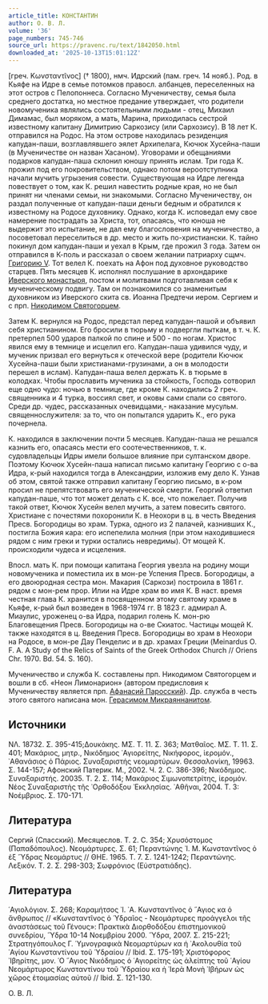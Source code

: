 ```yaml
---
article_title: КОНСТАНТИН
author: О. В. Л.
volume: '36'
page_numbers: 745-746
source_url: https://pravenc.ru/text/1842050.html
downloaded_at: '2025-10-13T15:01:12Z'
---
```


[греч. Κωνσταντῖνος] († 1800), нмч. Идрский (пам. греч. 14 нояб.). Род. в Кьяфе на Идре в семье потомков правосл. албанцев, переселенных на этот остров с Пелопоннеса. Согласно Мученичеству, семья была среднего достатка, но местное предание утверждает, что родители новомученика являлись состоятельными людьми - отец, Михаил Димамас, был моряком, а мать, Марина, приходилась сестрой известному капитану Димитрию Саркозису (или Сархозису). В 18 лет К. отправился на Родос. На этом острове находилась резиденция капудан-паши, возглавлявшего эялет Архипелага, Кючюк Хусейна-паши (в Мученичестве он назван Хасаном). Уговорами и обещаниями подарков капудан-паша склонил юношу принять ислам. Три года К. прожил под его покровительством, однако потом вероотступника начали мучить угрызения совести. Существующая на Идре легенда повествует о том, как К. решил навестить родные края, но не был принят ни членами семьи, ни знакомыми. Согласно Мученичеству, он раздал полученные от капудан-паши деньги бедным и обратился к известному на Родосе духовнику. Однако, когда К. исповедал ему свое намерение пострадать за Христа, тот, опасаясь, что юноша не выдержит это испытание, не дал ему благословения на мученичество, а посоветовал переселиться в др. место и жить по-христиански. К. тайно покинул дом капудан-паши и уехал в Крым, где прожил 3 года. Затем он отправился в К-поль и рассказал о своем желании патриарху сщмч. [Григорию V](<https://pravenc.ru/text/Григорию V.html>). Тот велел К. поехать на Афон под духовное руководство старцев. Пять месяцев К. исполнял послушание в архондарике [Иверского монастыря](<https://pravenc.ru/text/Иверский монастырь.html>), постом и молитвами подготавливая себя к мученическому подвигу. Там он познакомился со знаменитым духовником из Иверского скита св. Иоанна Предтечи иером. Сергием и с прп. [Никодимом Святогорцем](<https://pravenc.ru/text/Никодим Святогорец.html>).

Затем К. вернулся на Родос, предстал перед капудан-пашой и объявил себя христианином. Его бросили в тюрьму и подвергли пыткам, в т. ч. К. претерпел 500 ударов палкой по спине и 500 - по ногам. Христос явился ему в темнице и исцелил его. Капудан-паша удивился чуду, и мученик призвал его вернуться к отеческой вере (родители Кючюк Хусейна-паши были христианами-грузинами, а он в молодости перешел в ислам). Капудан-паша велел держать К. в тюрьме в колодках. Чтобы прославить мученика за стойкость, Господь сотворил еще одно чудо: ночью в темнице, где кроме К. находились 2 греч. священника и 4 турка, воссиял свет, и оковы сами спали со святого. Среди др. чудес, рассказанных очевидцами,- наказание мусульм. священнослужителя: за то, что он попытался ударить К., его рука почернела.

К. находился в заключении почти 5 месяцев. Капудан-паша не решался казнить его, опасаясь мести его соотечественников, т. к. судовладельцы Идры имели большое влияние при султанском дворе. Поэтому Кючюк Хусейн-паша написал письмо капитану Георгию с о-ва Идра, к-рый находился тогда в Александрии, изложив ему дело К. Узнав об этом, святой также отправил капитану Георгию письмо, в к-ром просил не препятствовать его мученической смерти. Георгий ответил капудан-паше, что тот может делать с К. все, что пожелает. Получив такой ответ, Кючюк Хусейн велел мучить, а затем повесить святого. Христиане с почестями похоронили К. в Неохори в ц. в честь Введения Пресв. Богородицы во храм. Турка, одного из 2 палачей, казнивших К., постигла Божия кара: его испепелила молния (при этом находившиеся рядом с ним греки и турки остались невредимы). От мощей К. происходили чудеса и исцеления.

Впосл. мать К. при помощи капитана Георгия увезла на родину мощи новомученика и поместила их в мон-ре Успения Пресв. Богородицы, а его двоюродная сестра мон. Макария (Саркози) построила в 1861 г. рядом с мон-рем прор. Илии на Идре храм во имя К. В наст. время честная глава К. хранится в посвященном этому святому храме в Кьяфе, к-рый был возведен в 1968-1974 гг. В 1823 г. адмирал А. Миаулис, уроженец о-ва Идра, подарил голень К. мон-рю Благовещения Пресв. Богородицы на о-ве Скиатос. Частицы мощей К. также находятся в ц. Введения Пресв. Богородицы во храм в Неохори на Родосе, в мон-ре Дау Пенделис и в др. храмах Греции (Meinardus O. F. A. A Study of the Relics of Saints of the Greek Orthodox Church // Oriens Chr. 1970. Bd. 54. S. 160).

Мученичество и служба К. составлены прп. Никодимом Святогорцем и вошли в сб. «Неон Лимонарион» (автором предисловия к Мученичеству является прп. [Афанасий Паросский](<https://pravenc.ru/text/Афанасий Паросский.html>)). Др. служба в честь этого святого написана мон. [Герасимом Микраяннанитом](<https://pravenc.ru/text/Герасим Микраяннанит.html>).

## Источники

ΝΛ. 18732. Σ. 395-415;Δουκάκης. ΜΣ. Τ. 11. Σ. 363; Ματθαῖος. ΜΣ. Τ. 11. Σ. 401; Μακάριος, μητρ., Νικόδημος ῾Αγιορείτης, Νικήφορος, ἱερομόν., ᾿Αθανάσιος ὁ Πάριος. Συναξαριστής νεομαρτύρων. Θεσσαλονίκη, 19963. Σ. 144-157; Афонский Патерик. М., 2002. Ч. 2. С. 386-396; Νικόδημος. Συναξαριστής. 20035. Τ. 2. Σ. 114; Μακάριος Σιμωνοπετρίτης, ἱερομόν. Νέος Συναξαριστὴς τῆς ᾿Ορθοδόξου ᾿Εκκλησίας. ᾿Αθῆναι, 2004. Τ. 3: Νοέμβριος. Σ. 170-171.

## Литература

Сергий (Спасский). Месяцеслов. Т. 2. С. 354; Χρυσόστομος (Παπαδόπουλος). Νεομάρτυρες. Σ. 61; Περαντώνης ᾿Ι. Μ. Κωνσταντῖνος ὁ ἐξ ῞Υδρας Νεομάρτυς // ΘΗΕ. 1965. Τ. 7. Σ. 1241-1242; Περαντώνης. Λεξικόν. Τ. 2. Σ. 298-303; Σωφρόνιος (Εὐστρατιάδης).

## Литература

῾Αγιολόγιον. Σ. 268; Καραμήτσος ᾿Ι. ᾿Α. Κωνσταντῖνος ὁ ῞Αγιος κα ὁ ἄνθρωπος // «Κωνσταντῖνος ὁ ῾Υδραῖος - Νεομάρτυρες προάγγελοι τῆς ἀναστάσεως τοῦ Γένους»: Πρακτικὰ Διορθοδόξου ἐπιστημονικοῦ συνεδρίου, ῞Υδρα 10-14 Νοεμβρίου 2000. ῞Υδρα, 2007. Σ. 215-221; Στρατηγόπουλος Γ. ῾Υμνογραφικὰ Νεομαρτύρων κα ἡ ᾿Ακολουθία τοῦ ῾Αγίου Κωνσταντίνου τοῦ ῾Υδραίου // Ibid. Σ. 175-191; Χριστόφορος ᾿Ιβηρίτης, μον. ῾Ο ῞Αγιος Νικόδημος ὁ ῾Αγιορείτης ὡς ἀλείπτης τοῦ ῾Αγίου Νεομάρτυρος Κωνσταντίνου τοῦ ῾Υδραίου κα ἡ ῾Ιερὰ Μονὴ ᾿Ιβήρων ὡς χῶρος ἐτοιμασίας αὐτοῦ // Ibid. Σ. 121-130.

О. В. Л.
